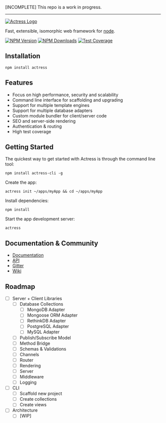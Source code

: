 [INCOMPLETE] This repo is a work in progress.


---------


[![Actress Logo](https://cdn.rawgit.com/actress/actress/master/logo.png)](http://expressjs.com/)

  Fast, extensible, isomorphic web framework for [node](http://nodejs.org).
  
  [![NPM Version][npm-image]][npm-url]
  [![NPM Downloads][downloads-image]][downloads-url]
  [![Test Coverage][coveralls-image]][coveralls-url]
  
## Installation

```
npm install actress
```

## Features

- Focus on high performance, security and scalability
- Command line interface for scaffolding and upgrading
- Support for multiple template engines
- Support for multiple database adapters
- Custom module bundler for client/server code
- SEO and server-side rendering
- Authentication & routing
- High test coverage


## Getting Started

The quickest way to get started with Actress is through the command line tool:

```
npm install actress-cli -g
```

Create the app:

```
actress init ~/apps/myApp && cd ~/apps/myApp
```

Install dependencies:

```
npm install
```

Start the app development server:

```
actress
```

## Documentation & Community

  - [Documentation](https://actressjs.com/docs)
  - [API](https://actressjs.com/docs/api)
  - [Gitter](https://gitter.im/actress/actress)
  - [Wiki](https://github.com/actress/actress/wiki)


## Roadmap

- [ ] Server + Client Libraries
  - [ ] Database Collections
    - [ ] MongoDB Adapter
    - [ ] Mongoose ORM Adapter
    - [ ] RethinkDB Adapter
    - [ ] PostgreSQL Adapter
    - [ ] MySQL Adapter
  - [ ] Publish/Subscribe Model
  - [ ] Method Bridge
  - [ ] Schemas & Validations
  - [ ] Channels
  - [ ] Router
  - [ ] Rendering
  - [ ] Server
  - [ ] Middleware
  - [ ] Logging
- [ ] CLI
  - [ ] Scaffold new project
  - [ ] Create collections
  - [ ] Create views
- [ ] Architecture
  - [ ] [WIP]

[npm-image]: https://img.shields.io/npm/v/actress.svg
[npm-url]: https://npmjs.org/package/actress
[downloads-image]: https://img.shields.io/npm/dm/actress.svg
[downloads-url]: https://npmjs.org/package/actress
[coveralls-image]: https://img.shields.io/coveralls/actress/actress/master.svg
[coveralls-url]: https://coveralls.io/r/actress/actress?branch=master
